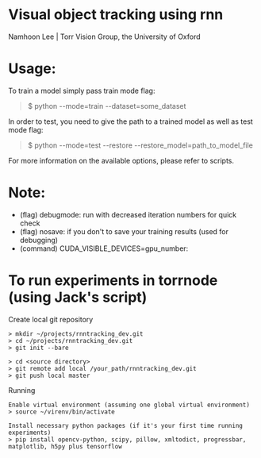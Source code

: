 # Visual object tracking using rnn 
Namhoon Lee | Torr Vision Group, the University of Oxford


# Usage:
To train a model simply pass train mode flag:
> $ python --mode=train --dataset=some_dataset

In order to test, you need to give the path to a trained model as well as test mode flag:
> $ python --mode=test --restore --restore_model=path_to_model_file

For more information on the available options, please refer to scripts.


# Note:
- (flag) debugmode: run with decreased iteration numbers for quick check 
- (flag) nosave: if you don't to save your training results (used for debugging)
- (command) CUDA_VISIBLE_DEVICES=gpu_number: 


# To run experiments in torrnode (using Jack's script)

Create local git repository
```
> mkdir ~/projects/rnntracking_dev.git
> cd ~/projects/rnntracking_dev.git
> git init --bare

> cd <source directory>
> git remote add local /your_path/rnntracking_dev.git
> git push local master
```

Running
```
Enable virtual environment (assuming one global virtual environment)
> source ~/virenv/bin/activate

Install necessary python packages (if it's your first time running experiments)
> pip install opencv-python, scipy, pillow, xmltodict, progressbar, matplotlib, h5py plus tensorflow
```
